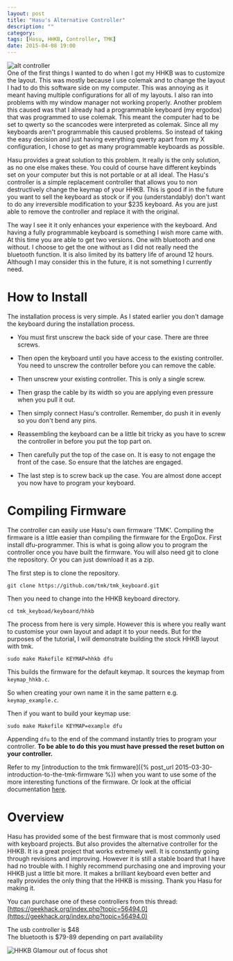 ```yaml
---
layout: post
title: "Hasu's Alternative Controller"
description: ""
category: 
tags: [Hasu, HHKB, Controller, TMK]
date: 2015-04-08 19:00 
---
```

![alt controller](http://i.imgur.com/Bx3iYsn.jpg)  
One of the first things I wanted to do when I got my HHKB was to customize the layout. This was mostly because I use colemak and to change the layout I had to do this software side on my computer. This was annoying as it meant having multiple configurations for all of my layouts. I also ran into problems with my window manager not working properly. Another problem this caused was that I already had a programmable keyboard (my ergodox) that was programmed to use colemak. This meant the computer had to be set to qwerty so the scancodes were interpreted as colemak. Since all my keyboards aren't programmable this caused problems. So instead of taking the easy decision and just having everything qwerty apart from my X configuration, I chose to get as many programmable keyboards as possible.

Hasu provides a great solution to this problem. It really is the only solution, as no one else makes these. You could of course have different keybinds set on your computer but this is not portable or at all ideal. The Hasu's controller is a simple replacement controller that allows you to non destructively change the keymap of your HHKB. This is good if in the future you want to sell the keyboard as stock or if you (understandably) don't want to do any irreversible modification to your $235 keyboard. As you are just able to remove the controller and replace it with the original. 

The way I see it it only enhances your experience with the keyboard. And having a fully programmable keyboard is something I wish more came with.  
At this time you are able to get two versions. One with bluetooth and one without. I choose to get the one without as I did not really need the bluetooth function. It is also limited by its battery life of around 12 hours. Although I may consider this in the future, it is not something I currently need.
# How to Install
The installation process is very simple. As I stated earlier you don't damage the keyboard during the installation process.

* You must first unscrew the back side of your case. There are three screws.

* Then open the keyboard until you have access to the existing controller. You need to unscrew the controller before you can remove the cable.

* Then unscrew your existing controller. This is only a single screw.

* Then grasp the cable by its width so you are applying even pressure when you pull it out.

* Then simply connect Hasu's controller. Remember, do push it in evenly so you don't bend any pins.

* Reassembling the keyboard can be a little bit tricky as you have to screw the controller in before you put the top part on.

* Then carefully put the top of the case on. It is easy to not engage the front of the case. So ensure that the latches are engaged.

* The last step is to screw back up the case. You are almost done accept you now have to program your keyboard.

# Compiling Firmware
The controller can easily use Hasu's own firmware 'TMK'. 
Compiling the firmware is a little easier than compiling the firmware for the ErgoDox. First install dfu-programmer. This is what is going allow you to program the controller once you have built the firmware. You will also need git to clone the repository. Or you can just download it as a zip. 

The first step is to clone the repository.  

    git clone https://github.com/tmk/tmk_keyboard.git 


Then you need to change into the HHKB keyboard directory.  

```
cd tmk_keyboad/keyboard/hhkb
```

The process from here is very simple. However this is where you really want to customise your own layout and adapt it to your needs. But for the purposes of the tutorial, I will demonstrate building the stock HHKB layout with tmk.

```
sudo make Makefile KEYMAP=hhkb dfu
```
This builds the firmware for the default keymap. It sources the keymap from `keymap_hhkb.c`.  

So when creating your own name it in the same pattern e.g. `keymap_example.c`. 

Then if you want to build your keymap use:  

    sudo make Makefile KEYMAP=example dfu

Appending `dfu` to the end of the command instantly tries to program your controller. **To be able to do this you must have pressed the reset button on your controller.**

Refer to my [introduction to the tmk firmware]({% post_url 2015-03-30-introduction-to-the-tmk-firmware %}) when you want to use some of the more interesting functions of the firmware. Or look at the official documentation [here](https://github.com/tmk/tmk_keyboard/blob/master/doc/keymap.md).

# Overview
Hasu has provided some of the best firmware that is most commonly used with keyboard projects. But also provides the alternative controller for the HHKB. It is a great project that works extremely well. It is constantly going through revisions and improving. However it is still a stable board that I have had no trouble with. I highly recommend purchasing one and improving your HHKB just a little bit more. It makes a brilliant keyboard even better and really provides the only thing that the HHKB is missing. Thank you Hasu for making it.

You can purchase one of these controllers from this thread:
[https://geekhack.org/index.php?topic=56494.0](https://geekhack.org/index.php?topic=56494.0)

The usb controller is $48   
The bluetooth is $79-89 depending on part availability

![HHKB Glamour out of focus shot](http://i.imgur.com/08wLd7G.jpg)
